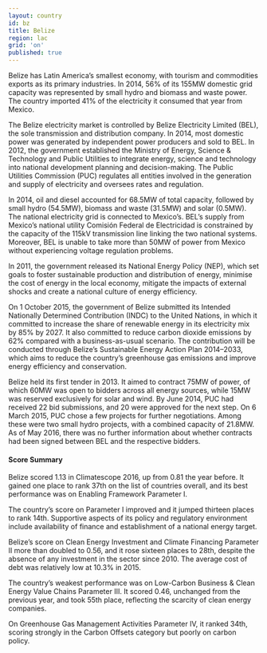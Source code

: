 ```yaml
---
layout: country
id: bz
title: Belize
region: lac
grid: 'on'
published: true
---
```


Belize has Latin America’s smallest economy, with tourism and commodities exports as its primary industries. In 2014, 56% of its 155MW domestic grid capacity was represented by small hydro and biomass and waste power. The country imported 41% of the electricity it consumed that year from Mexico.

The Belize electricity market is controlled by Belize Electricity Limited (BEL), the sole transmission and distribution company. In 2014, most domestic power was generated by independent power producers and sold to BEL. In 2012, the government established the Ministry of Energy, Science & Technology and Public Utilities to integrate energy, science and technology into national development planning and decision-making. The Public Utilities Commission (PUC) regulates all entities involved in the generation and supply of electricity and oversees rates and regulation.

In 2014, oil and diesel accounted for 68.5MW of total capacity, followed by small hydro (54.5MW), biomass and waste (31.5MW) and solar (0.5MW). The national electricity grid is connected to Mexico’s. BEL’s supply from Mexico’s national utility Comisión Federal de Electricidad is constrained by the capacity of the 115kV transmission line linking the two national systems. Moreover, BEL is unable to take more than 50MW of power from Mexico without experiencing voltage regulation problems.

In 2011, the government released its National Energy Policy (NEP), which set goals to foster sustainable production and distribution of energy, minimise the cost of energy in the local economy, mitigate the impacts of external shocks and create a national culture of energy efficiency.

On 1 October 2015, the government of Belize submitted its Intended Nationally Determined Contribution (INDC) to the United Nations, in which it committed to increase the share of renewable energy in its electricity mix by 85% by 2027. It also committed to reduce carbon dioxide emissions by 62% compared with a business-as-usual scenario. The contribution will be conducted through Belize’s Sustainable Energy Action Plan 2014–2033, which aims to reduce the country’s greenhouse gas emissions and improve energy efficiency and conservation.

Belize held its first tender in 2013. It aimed to contract 75MW of power, of which 60MW was open to bidders across all energy sources, while 15MW was reserved exclusively for solar and wind. By June 2014, PUC had received 22 bid submissions, and 20 were approved for the next step. On 6 March 2015, PUC chose a few projects for further negotiations. Among these were two small hydro projects, with a combined capacity of 21.8MW. As of May 2016, there was no further information about whether contracts had been signed between BEL and the respective bidders.



#### Score Summary

Belize scored 1.13 in Climatescope 2016, up from 0.81 the year before. It gained one place to rank 37th on the list of countries overall, and its best performance was on Enabling Framework Parameter I.

The country’s score on Parameter I improved and it jumped thirteen places to rank 14th. Supportive aspects of its policy and regulatory environment include availability of finance and establishment of a national energy target.

Belize’s score on Clean Energy Investment and Climate Financing Parameter II more than doubled to 0.56, and it rose sixteen places to 28th, despite the absence of any investment in the sector since 2010. The average cost of debt was relatively low at 10.3% in 2015. 

The country’s weakest performance was on Low-Carbon Business & Clean Energy Value Chains Parameter III. It scored 0.46, unchanged from the previous year, and took 55th place, reflecting the scarcity of clean energy companies.

On Greenhouse Gas Management Activities Parameter IV, it ranked 34th, scoring strongly in the Carbon Offsets category but poorly on carbon policy.
